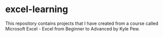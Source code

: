 # excel-learning
This repository contains projects that I have created from a course called Microsoft Excel - Excel from Beginner to Advanced by Kyle Pew.
